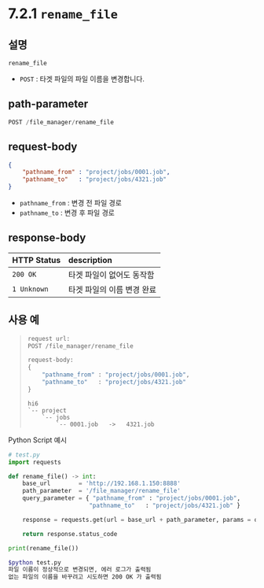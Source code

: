 ﻿# 7.2.1 `rename_file`

## 설명

`rename_file`

- `POST` : 타겟 파일의 파일 이름을 변경합니다.

## path-parameter

```python
POST /file_manager/rename_file
```

## request-body

```json
{
	"pathname_from" : "project/jobs/0001.job",
	"pathname_to"   : "project/jobs/4321.job"
}
```
- `pathname_from` : 변경 전 파일 경로
- `pathname_to` : 변경 후 파일 경로

## response-body

|HTTP Status|description|
|:---|:---|
|`200 OK`| 타겟 파일이 없어도 동작함 |
|`1 Unknown`| 타겟 파일의 이름 변경 완료 |


## 사용 예

<blockquote>

```python
request url:
POST /file_manager/rename_file

request-body: 
{
	"pathname_from" : "project/jobs/0001.job",
	"pathname_to"   : "project/jobs/4321.job"
}
```
```
hi6
`-- project
    `-- jobs
        `-- 0001.job   ->   4321.job
```

</blockquote>

Python Script 예시

```python
# test.py
import requests

def rename_file() -> int:
    base_url        = 'http://192.168.1.150:8888'
    path_parameter  = '/file_manager/rename_file'
    query_parameter = { "pathname_from" : "project/jobs/0001.job", 
                       "pathname_to"   : "project/jobs/4321.job" }

    response = requests.get(url = base_url + path_parameter, params = query_parameter)

    return response.status_code

print(rename_file())
```
```sh
$python test.py
파일 이름이 정상적으로 변경되면, 에러 로그가 출력됨
없는 파일의 이름을 바꾸려고 시도하면 200 OK 가 출력됨
```